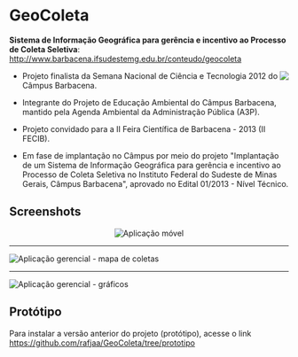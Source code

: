 # GeoColeta

__Sistema de Informação Geográfica para gerência e incentivo ao Processo de Coleta Seletiva__: http://www.barbacena.ifsudestemg.edu.br/conteudo/geocoleta

<img align="right" src="https://raw.github.com/rafjaa/GeoColeta/master/samples/territorios_informacionais.jpg" />

- Projeto finalista da Semana Nacional de Ciência e Tecnologia 2012 do Câmpus Barbacena.

- Integrante do Projeto de Educação Ambiental do Câmpus Barbacena, mantido pela Agenda Ambiental da Administração Pública (A3P).
- Projeto convidado para a II Feira Científica de Barbacena - 2013 (II FECIB).

- Em fase de implantação no Câmpus por meio do projeto "Implantação de um Sistema de Informação Geográfica para gerência e incentivo ao Processo de Coleta Seletiva no Instituto Federal do Sudeste de Minas Gerais, Câmpus Barbacena", aprovado no Edital 01/2013 - Nível Técnico.

## Screenshots

<p align="center">
  <img src="https://raw.github.com/rafjaa/GeoColeta/master/samples/tela.png" alt="Aplicação móvel" />
<hr />
  <img src="https://raw.github.com/rafjaa/GeoColeta/master/samples/gerencial.png" alt="Aplicação gerencial - mapa de coletas" />
<hr>
  <img src="https://raw.github.com/rafjaa/GeoColeta/master/samples/grafico.png" alt="Aplicação gerencial - gráficos" />
</p>

## Protótipo
Para instalar a versão anterior do projeto (protótipo), acesse o link https://github.com/rafjaa/GeoColeta/tree/prototipo
